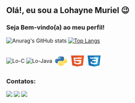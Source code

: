 ## Olá!, eu sou a Lohayne Muriel 😉
### Seja Bem-vindo(a) ao meu perfil!

  ![Anurag's GitHub stats](https://github-readme-stats.vercel.app/api?username=LohayneMuriel&show_icons=true&theme=dracula)
  [![Top Langs](https://github-readme-stats.vercel.app/api/top-langs/?username=LohayneMuriel&langs_count=10&theme=dracula)](https://github.com/LohayneMuriel/github-readme-stats)

<div style="display: inline_block"><br>
  <img align="center" alt="Lo-C" height="30" width="40" src="https://cdn.jsdelivr.net/gh/devicons/devicon/icons/c/c-original.svg">
  <img align="center" alt="Lo-Java" height="30" width="40" src="https://cdn.jsdelivr.net/gh/devicons/devicon/icons/java/java-original.svg">
  <img align="center" alt="Lo-Python" height="30" width="40" src="https://raw.githubusercontent.com/devicons/devicon/master/icons/python/python-original.svg">
  <img align="center" alt="Lo-HTML" height="30" width="40" src="https://raw.githubusercontent.com/devicons/devicon/master/icons/html5/html5-original.svg">
  <img align="center" alt="Lo-CSS" height="30" width="40" src="https://raw.githubusercontent.com/devicons/devicon/master/icons/css3/css3-original.svg">
  
  ##
 
</div>

### Contatos:
<div> 
  <a href="https://instagram.com/loh_muriel" target="_blank"><img src="https://img.shields.io/badge/-Instagram-%23E4405F?style=for-the-badge&logo=instagram&logoColor=white" target="_blank"></a>
  <a href = "mailto:lohaynemuriel123@gmail.com"><img src="https://img.shields.io/badge/-Gmail-%23333?style=for-the-badge&logo=gmail&logoColor=white" target="_blank"></a>
  <a href="https://www.linkedin.com/in/lohayne-muriel" target="_blank"><img src="https://img.shields.io/badge/-LinkedIn-%230077B5?style=for-the-badge&logo=linkedin&logoColor=white" target="_blank"></a> 
  
</div>
